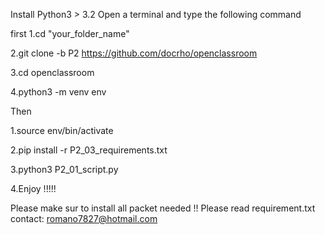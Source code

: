 Install Python3 > 3.2
Open a terminal and type the following command

first
1.cd "your_folder_name"

2.git clone -b P2 https://github.com/docrho/openclassroom

3.cd openclassroom

4.python3 -m venv env


Then


1.source env/bin/activate

2.pip install -r P2_03_requirements.txt

3.python3 P2_01_script.py

4.Enjoy !!!!!

Please make sur to install all packet needed !!
Please read requirement.txt
contact: romano7827@hotmail.com
